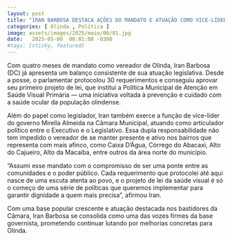 ```yaml
---
layout: post
title: "IRAN BARBOSA DESTACA AÇÕES DO MANDATO E ATUAÇÃO COMO VICE-LÍDER DO GOVERNO NA CÂMARA DE OLINDA"
categories: [ Olinda , Política ]
image: assets/images/2025/maio/06/01.jpg
date:   2025-05-06  00:01:00 -0300
#tags: [sticky, featured]
---
```

Com quatro meses de mandato como vereador de Olinda, Iran Barbosa (DC) já apresenta um balanço consistente de sua atuação legislativa. Desde a posse, o parlamentar protocolou 30 requerimentos e conseguiu aprovar seu primeiro projeto de lei, que institui a Política Municipal de Atenção em Saúde Visual Primária — uma iniciativa voltada à prevenção e cuidado com a saúde ocular da população olindense.

Além do papel como legislador, Iran também exerce a função de vice-líder do governo Mirella Almeida na Câmara Municipal, atuando como articulador político entre o Executivo e o Legislativo. Essa dupla responsabilidade não tem impedido o vereador de se manter presente e ativo nos bairros que representa com mais afinco, como Caixa D’Água, Córrego do Abacaxi, Alto do Cajueiro, Alto da Macaíba, entre outros da área norte do município.

“Assumi esse mandato com o compromisso de ser uma ponte entre as comunidades e o poder público. Cada requerimento que protocolei até aqui nasce de uma escuta atenta ao povo, e o projeto de lei da saúde visual é só o começo de uma série de políticas que queremos implementar para garantir dignidade a quem mais precisa”, afirmou Iran.

Com uma base popular crescente e atuação destacada nos bastidores da Câmara, Iran Barbosa se consolida como uma das vozes firmes da base governista, prometendo continuar lutando por melhorias concretas para Olinda.
